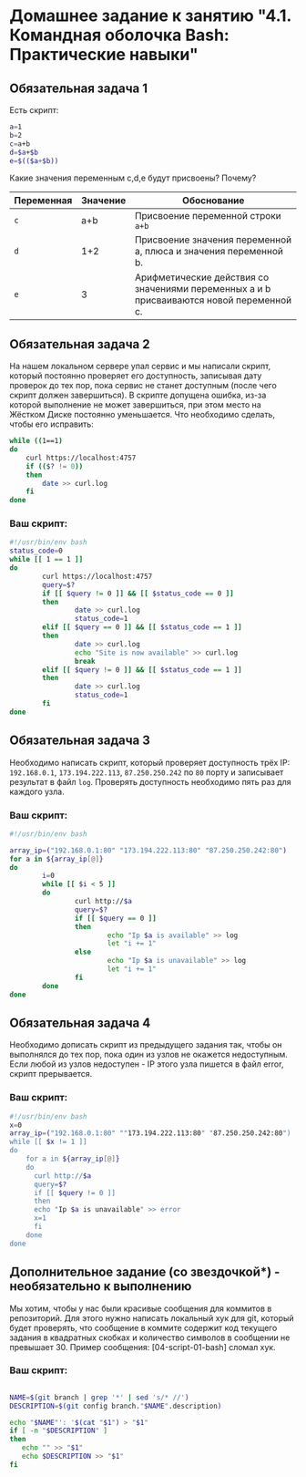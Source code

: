 
# Домашнее задание к занятию "4.1. Командная оболочка Bash: Практические навыки"

## Обязательная задача 1

Есть скрипт:
```bash
a=1
b=2
c=a+b
d=$a+$b
e=$(($a+$b))
```

Какие значения переменным c,d,e будут присвоены? Почему?

| Переменная  | Значение | Обоснование                                                                              |
| ------------- |----------|------------------------------------------------------------------------------------------|
| `c`  | a+b      | Присвоение переменной строки `a+b`                                                       |
| `d`  | 1+2      | Присвоение значения переменной a, плюса и значения переменной b.                         |
| `e`  | 3        | Арифметические действия со значениями переменных a и b присваиваются новой переменной c. |


## Обязательная задача 2
На нашем локальном сервере упал сервис и мы написали скрипт, который постоянно проверяет его доступность, записывая дату проверок до тех пор, пока сервис не станет доступным (после чего скрипт должен завершиться). В скрипте допущена ошибка, из-за которой выполнение не может завершиться, при этом место на Жёстком Диске постоянно уменьшается. Что необходимо сделать, чтобы его исправить:
```bash
while ((1==1)
do
	curl https://localhost:4757
	if (($? != 0))
	then
		date >> curl.log
	fi
done
```

### Ваш скрипт:
```bash
#!/usr/bin/env bash
status_code=0
while [[ 1 == 1 ]]
do
        curl https://localhost:4757
        query=$?
        if [[ $query != 0 ]] && [[ $status_code == 0 ]]
        then
                date >> curl.log
                status_code=1
        elif [[ $query == 0 ]] && [[ $status_code == 1 ]]
        then
                date >> curl.log
                echo "Site is now available" >> curl.log
                break
        elif [[ $query != 0 ]] && [[ $status_code == 1 ]]
        then
                date >> curl.log
                status_code=1
        fi
done
```

## Обязательная задача 3
Необходимо написать скрипт, который проверяет доступность трёх IP: `192.168.0.1`, `173.194.222.113`, `87.250.250.242` по `80` порту и записывает результат в файл `log`. Проверять доступность необходимо пять раз для каждого узла.

### Ваш скрипт:
```bash
#!/usr/bin/env bash

array_ip=("192.168.0.1:80" "173.194.222.113:80" "87.250.250.242:80")
for a in ${array_ip[@]}
do
        i=0
        while [[ $i < 5 ]]
        do
                curl http://$a
                query=$?
                if [[ $query == 0 ]]
                then
                        echo "Ip $a is available" >> log
                        let "i += 1"
                else
                        echo "Ip $a is unavailable" >> log
                        let "i += 1"
                fi
        done
done
```

## Обязательная задача 4
Необходимо дописать скрипт из предыдущего задания так, чтобы он выполнялся до тех пор, пока один из узлов не окажется недоступным. Если любой из узлов недоступен - IP этого узла пишется в файл error, скрипт прерывается.

### Ваш скрипт:
```bash
#!/usr/bin/env bash
x=0
array_ip=("192.168.0.1:80" ""173.194.222.113:80" "87.250.250.242:80")
while [[ $x != 1 ]]
do
    for a in ${array_ip[@]}
    do
      curl http://$a
      query=$?
      if [[ $query != 0 ]]
      then
      echo "Ip $a is unavailable" >> error
      x=1
      fi
    done
done
```

## Дополнительное задание (со звездочкой*) - необязательно к выполнению

Мы хотим, чтобы у нас были красивые сообщения для коммитов в репозиторий. Для этого нужно написать локальный хук для git, который будет проверять, что сообщение в коммите содержит код текущего задания в квадратных скобках и количество символов в сообщении не превышает 30. Пример сообщения: \[04-script-01-bash\] сломал хук.

### Ваш скрипт:
```bash

NAME=$(git branch | grep '*' | sed 's/* //') 
DESCRIPTION=$(git config branch."$NAME".description)

echo "$NAME"': '$(cat "$1") > "$1"
if [ -n "$DESCRIPTION" ] 
then
   echo "" >> "$1"
   echo $DESCRIPTION >> "$1"
fi 
```